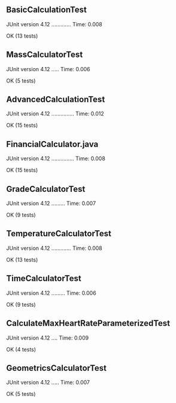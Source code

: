 ## BasicCalculationTest

JUnit version 4.12
.............
Time: 0.008

OK (13 tests)


## MassCalculatorTest

JUnit version 4.12
.....
Time: 0.006

OK (5 tests)

## AdvancedCalculationTest

JUnit version 4.12
...............
Time: 0.012

OK (15 tests)



## FinancialCalculator.java

JUnit version 4.12
...............
Time: 0.008

OK (15 tests)


## GradeCalculatorTest

JUnit version 4.12
.........
Time: 0.007

OK (9 tests)


## TemperatureCalculatorTest

JUnit version 4.12
.............
Time: 0.008

OK (13 tests)

## TimeCalculatorTest

JUnit version 4.12
.........
Time: 0.006

OK (9 tests)


## CalculateMaxHeartRateParameterizedTest

JUnit version 4.12
....
Time: 0.009

OK (4 tests)


## GeometricsCalculatorTest

JUnit version 4.12
.....
Time: 0.007

OK (5 tests)
